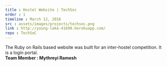 ```yaml
---
title : Hostel Website | TechSoc
order : 1
timeline : March 12, 2016
src : assets/images/projects/techsoc.png
link : http://young-lake-41699.herokuapp.com/
repo : TechSoC
---
```


The Ruby on Rails based website was built for an inter-hostel competition. It is a login portal.<br> **Team Member : Mythreyi Ramesh**
